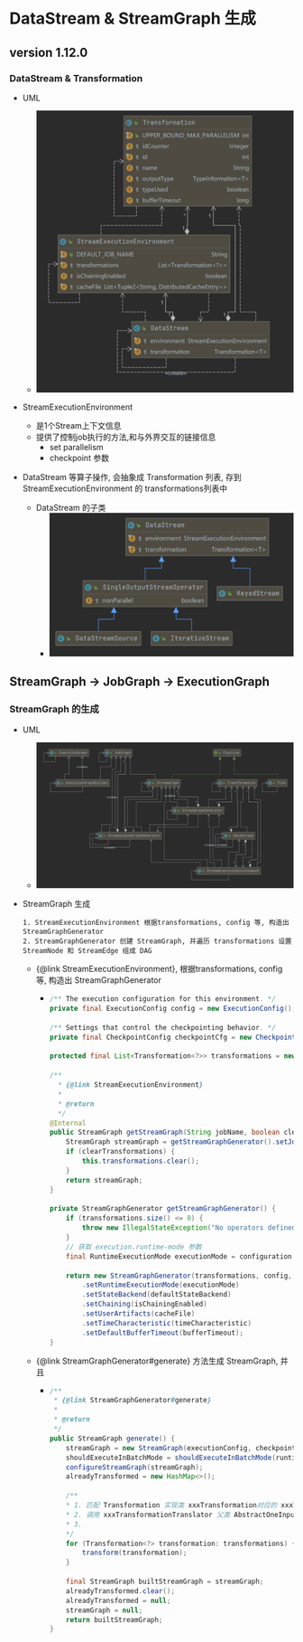 # DataStream & StreamGraph 生成

## version 1.12.0

### DataStream & Transformation

- UML
    - ![avatar](images/DataStream&Env.png)
- StreamExecutionEnvironment
    - 是1个Stream上下文信息
    - 提供了控制job执行的方法,和与外界交互的链接信息
        - set parallelism
        - checkpoint 参数

- DataStream 等算子操作, 会抽象成 Transformation 列表, 存到 StreamExecutionEnvironment 的 transformations列表中
    - DataStream 的子类
        - ![avatar](images/DataStream.png)

## StreamGraph -> JobGraph -> ExecutionGraph

### StreamGraph 的生成

- UML
    - ![avatar](images/StreamGraph-JobGraph-ExecutionGraph.png)

- StreamGraph 生成
  ```text
  1. StreamExecutionEnvironment 根据transformations, config 等, 构造出 StreamGraphGenerator
  2. StreamGraphGenerator 创建 StreamGraph, 并遍历 transformations 设置 StreamNode 和 StreamEdge 组成 DAG
  ```
    - {@link StreamExecutionEnvironment}, 根据transformations, config 等, 构造出 StreamGraphGenerator
        - ```java
          /** The execution configuration for this environment. */
          private final ExecutionConfig config = new ExecutionConfig();
        
          /** Settings that control the checkpointing behavior. */
          private final CheckpointConfig checkpointCfg = new CheckpointConfig();
        
          protected final List<Transformation<?>> transformations = new ArrayList<>();
          
          /**
            * {@link StreamExecutionEnvironment}
            *
            * @return
            */
          @Internal
          public StreamGraph getStreamGraph(String jobName, boolean clearTransformations) {
              StreamGraph streamGraph = getStreamGraphGenerator().setJobName(jobName).generate();
              if (clearTransformations) {
                  this.transformations.clear();
              }
              return streamGraph;
          }
          
          private StreamGraphGenerator getStreamGraphGenerator() {
              if (transformations.size() <= 0) {
                  throw new IllegalStateException("No operators defined in streaming topology. Cannot execute.");
              }
              // 获取 execution.runtime-mode 参数
              final RuntimeExecutionMode executionMode = configuration.get(ExecutionOptions.RUNTIME_MODE);
        
              return new StreamGraphGenerator(transformations, config, checkpointCfg, getConfiguration())
                  .setRuntimeExecutionMode(executionMode)
                  .setStateBackend(defaultStateBackend)
                  .setChaining(isChainingEnabled)
                  .setUserArtifacts(cacheFile)
                  .setTimeCharacteristic(timeCharacteristic)
                  .setDefaultBufferTimeout(bufferTimeout);
          }
          ```
    - {@link StreamGraphGenerator#generate} 方法生成 StreamGraph, 并且
        - ```java
          /**
           * {@link StreamGraphGenerator#generate}
           *
           * @return
           */
          public StreamGraph generate() {
              streamGraph = new StreamGraph(executionConfig, checkpointConfig, savepointRestoreSettings);
              shouldExecuteInBatchMode = shouldExecuteInBatchMode(runtimeExecutionMode);
              configureStreamGraph(streamGraph);
              alreadyTransformed = new HashMap<>();
          
              /**
              * 1. 匹配 Transformation 实现类 xxxTransformation对应的 xxxTransformationTranslator 包装类(实现自接口TransformationTranslator Context 上下文包含StreamGraph等); 
              * 2. 调用 xxxTransformationTranslator 父类 AbstractOneInputTransformationTranslator#translateInternal;
              * 3. 
              */
              for (Transformation<?> transformation: transformations) {
                  transform(transformation);
              }
          
              final StreamGraph builtStreamGraph = streamGraph;
              alreadyTransformed.clear();
              alreadyTransformed = null;
              streamGraph = null;
              return builtStreamGraph;
          }
          ```
